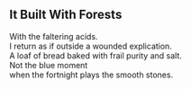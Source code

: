 It Built With Forests
---------------------
With the faltering acids.  
I return as if outside a wounded explication.  
A loaf of bread baked with frail purity and salt.  
Not the blue moment  
when the fortnight plays the smooth stones.  
